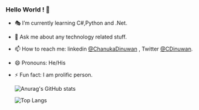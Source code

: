 ### Hello World ! 👋 


- 🎭 I’m currently learning C#,Python and .Net.
- 💬 Ask me about any technology related stuff.
- 📫 How to reach me: linkedin [@ChanukaDinuwan](https://www.linkedin.com/in/chanuka-dinuwan-7190b516a/) , Twitter [@CDinuwan](https://twitter.com/Chanuka77443950).
- 😄 Pronouns: He/His
- ⚡ Fun fact: I am prolific person.


    ![Anurag's GitHub stats](https://github-readme-stats.vercel.app/api?username=CDinuwan&show_icons=true&theme=radical)

    ![Top Langs](https://github-readme-stats.vercel.app/api/top-langs/?username=CDinuwan&layout=compact)
